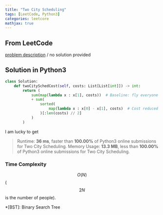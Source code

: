 ```yaml
---
title: "Two City Scheduling"
tags: [LeetCode, Python3]
categories: leetcore
mathjax: true
---
```


## From LeetCode
[problem description](https://leetcode.com/problems/two-city-scheduling/)
/
no solution provided

## Solution in Python3
```python
class Solution:
    def twoCitySchedCost(self, costs: List[List[int]]) -> int:        
        return (
            sum(map(lambda x : x[1], costs))  # Baseline: fly everyone B
            + sum(
                sorted(
                    map(lambda x : x[0] - x[1], costs)  # Cost reduced if fly people A
                )[:len(costs) // 2]  
            )
        )
```
I am lucky to get
> Runtime: **36 ms**, faster than **100.00%** of Python3 online submissions for Two City Scheduling.
> Memory Usage: **13.3 MB**, less than **100.00%** of Python3 online submissions for Two City Scheduling.

### Time Complexity
$$O(N)$$ ($$2N$$ is the number of people).

*[BST]: Binary Search Tree